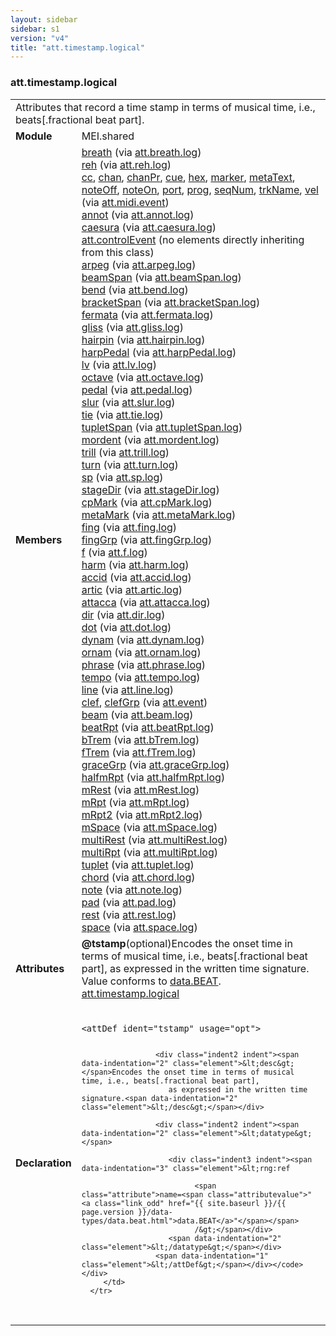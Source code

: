 ```yaml
---
layout: sidebar
sidebar: s1
version: "v4"
title: "att.timestamp.logical"
---
```

<div class="classSpec att">
   <h3 id="att.timestamp.logical">att.timestamp.logical</h3>
   <table class="wovenodd">
      <tr>
         <td colspan="2" class="wovenodd-col2">Attributes that record a time stamp in terms of musical time, i.e., beats[.fractional
            beat
            part].
         </td>
      </tr>
      <tr>
         <td class="wovenodd-col1"><strong>Module</strong></td>
         <td class="wovenodd-col2">MEI.shared</td>
      </tr>
      <tr>
         <td class="wovenodd-col1"><strong>Members</strong></td>
         <td class="wovenodd-col2">
            <div class="parent">
               <div><a class="link_odd_elementSpec" href="{{ site.baseurl }}/{{ page.version }}/elements/breath.html">breath</a><span> (via <a class="link_odd_classSpec" href="{{ site.baseurl }}/{{ page.version }}/attribute-classes/att.breath.log.html">att.breath.log</a>)</span></div>
               <div><a class="link_odd_elementSpec" href="{{ site.baseurl }}/{{ page.version }}/elements/reh.html">reh</a><span> (via <a class="link_odd_classSpec" href="{{ site.baseurl }}/{{ page.version }}/attribute-classes/att.reh.log.html">att.reh.log</a>)</span></div>
               <div><a class="link_odd_elementSpec" href="{{ site.baseurl }}/{{ page.version }}/elements/cc.html">cc</a>, <a class="link_odd_elementSpec" href="{{ site.baseurl }}/{{ page.version }}/elements/chan.html">chan</a>, <a class="link_odd_elementSpec" href="{{ site.baseurl }}/{{ page.version }}/elements/chanpr.html">chanPr</a>, <a class="link_odd_elementSpec" href="{{ site.baseurl }}/{{ page.version }}/elements/cue.html">cue</a>, <a class="link_odd_elementSpec" href="{{ site.baseurl }}/{{ page.version }}/elements/hex.html">hex</a>, <a class="link_odd_elementSpec" href="{{ site.baseurl }}/{{ page.version }}/elements/marker.html">marker</a>, <a class="link_odd_elementSpec" href="{{ site.baseurl }}/{{ page.version }}/elements/metatext.html">metaText</a>, <a class="link_odd_elementSpec" href="{{ site.baseurl }}/{{ page.version }}/elements/noteoff.html">noteOff</a>, <a class="link_odd_elementSpec" href="{{ site.baseurl }}/{{ page.version }}/elements/noteon.html">noteOn</a>, <a class="link_odd_elementSpec" href="{{ site.baseurl }}/{{ page.version }}/elements/port.html">port</a>, <a class="link_odd_elementSpec" href="{{ site.baseurl }}/{{ page.version }}/elements/prog.html">prog</a>, <a class="link_odd_elementSpec" href="{{ site.baseurl }}/{{ page.version }}/elements/seqnum.html">seqNum</a>, <a class="link_odd_elementSpec" href="{{ site.baseurl }}/{{ page.version }}/elements/trkname.html">trkName</a>, <a class="link_odd_elementSpec" href="{{ site.baseurl }}/{{ page.version }}/elements/vel.html">vel</a><span> (via <a class="link_odd_classSpec" href="{{ site.baseurl }}/{{ page.version }}/attribute-classes/att.midi.event.html">att.midi.event</a>)</span></div>
               <div><a class="link_odd_elementSpec" href="{{ site.baseurl }}/{{ page.version }}/elements/annot.html">annot</a><span> (via <a class="link_odd_classSpec" href="{{ site.baseurl }}/{{ page.version }}/attribute-classes/att.annot.log.html">att.annot.log</a>)</span></div>
               <div><a class="link_odd_elementSpec" href="{{ site.baseurl }}/{{ page.version }}/elements/caesura.html">caesura</a><span> (via <a class="link_odd_classSpec" href="{{ site.baseurl }}/{{ page.version }}/attribute-classes/att.caesura.log.html">att.caesura.log</a>)</span></div>
               <div><span><a class="link_odd_classSpec" href="{{ site.baseurl }}/{{ page.version }}/attribute-classes/att.controlevent">att.controlEvent</a> (no elements directly inheriting from this class)</span></div>
               <div><a class="link_odd_elementSpec" href="{{ site.baseurl }}/{{ page.version }}/elements/arpeg.html">arpeg</a><span> (via <a class="link_odd_classSpec" href="{{ site.baseurl }}/{{ page.version }}/attribute-classes/att.arpeg.log.html">att.arpeg.log</a>)</span></div>
               <div><a class="link_odd_elementSpec" href="{{ site.baseurl }}/{{ page.version }}/elements/beamspan.html">beamSpan</a><span> (via <a class="link_odd_classSpec" href="{{ site.baseurl }}/{{ page.version }}/attribute-classes/att.beamspan.log.html">att.beamSpan.log</a>)</span></div>
               <div><a class="link_odd_elementSpec" href="{{ site.baseurl }}/{{ page.version }}/elements/bend.html">bend</a><span> (via <a class="link_odd_classSpec" href="{{ site.baseurl }}/{{ page.version }}/attribute-classes/att.bend.log.html">att.bend.log</a>)</span></div>
               <div><a class="link_odd_elementSpec" href="{{ site.baseurl }}/{{ page.version }}/elements/bracketspan.html">bracketSpan</a><span> (via <a class="link_odd_classSpec" href="{{ site.baseurl }}/{{ page.version }}/attribute-classes/att.bracketspan.log.html">att.bracketSpan.log</a>)</span></div>
               <div><a class="link_odd_elementSpec" href="{{ site.baseurl }}/{{ page.version }}/elements/fermata.html">fermata</a><span> (via <a class="link_odd_classSpec" href="{{ site.baseurl }}/{{ page.version }}/attribute-classes/att.fermata.log.html">att.fermata.log</a>)</span></div>
               <div><a class="link_odd_elementSpec" href="{{ site.baseurl }}/{{ page.version }}/elements/gliss.html">gliss</a><span> (via <a class="link_odd_classSpec" href="{{ site.baseurl }}/{{ page.version }}/attribute-classes/att.gliss.log.html">att.gliss.log</a>)</span></div>
               <div><a class="link_odd_elementSpec" href="{{ site.baseurl }}/{{ page.version }}/elements/hairpin.html">hairpin</a><span> (via <a class="link_odd_classSpec" href="{{ site.baseurl }}/{{ page.version }}/attribute-classes/att.hairpin.log.html">att.hairpin.log</a>)</span></div>
               <div><a class="link_odd_elementSpec" href="{{ site.baseurl }}/{{ page.version }}/elements/harppedal.html">harpPedal</a><span> (via <a class="link_odd_classSpec" href="{{ site.baseurl }}/{{ page.version }}/attribute-classes/att.harppedal.log.html">att.harpPedal.log</a>)</span></div>
               <div><a class="link_odd_elementSpec" href="{{ site.baseurl }}/{{ page.version }}/elements/lv.html">lv</a><span> (via <a class="link_odd_classSpec" href="{{ site.baseurl }}/{{ page.version }}/attribute-classes/att.lv.log.html">att.lv.log</a>)</span></div>
               <div><a class="link_odd_elementSpec" href="{{ site.baseurl }}/{{ page.version }}/elements/octave.html">octave</a><span> (via <a class="link_odd_classSpec" href="{{ site.baseurl }}/{{ page.version }}/attribute-classes/att.octave.log.html">att.octave.log</a>)</span></div>
               <div><a class="link_odd_elementSpec" href="{{ site.baseurl }}/{{ page.version }}/elements/pedal.html">pedal</a><span> (via <a class="link_odd_classSpec" href="{{ site.baseurl }}/{{ page.version }}/attribute-classes/att.pedal.log.html">att.pedal.log</a>)</span></div>
               <div><a class="link_odd_elementSpec" href="{{ site.baseurl }}/{{ page.version }}/elements/slur.html">slur</a><span> (via <a class="link_odd_classSpec" href="{{ site.baseurl }}/{{ page.version }}/attribute-classes/att.slur.log.html">att.slur.log</a>)</span></div>
               <div><a class="link_odd_elementSpec" href="{{ site.baseurl }}/{{ page.version }}/elements/tie.html">tie</a><span> (via <a class="link_odd_classSpec" href="{{ site.baseurl }}/{{ page.version }}/attribute-classes/att.tie.log.html">att.tie.log</a>)</span></div>
               <div><a class="link_odd_elementSpec" href="{{ site.baseurl }}/{{ page.version }}/elements/tupletspan.html">tupletSpan</a><span> (via <a class="link_odd_classSpec" href="{{ site.baseurl }}/{{ page.version }}/attribute-classes/att.tupletspan.log.html">att.tupletSpan.log</a>)</span></div>
               <div><a class="link_odd_elementSpec" href="{{ site.baseurl }}/{{ page.version }}/elements/mordent.html">mordent</a><span> (via <a class="link_odd_classSpec" href="{{ site.baseurl }}/{{ page.version }}/attribute-classes/att.mordent.log.html">att.mordent.log</a>)</span></div>
               <div><a class="link_odd_elementSpec" href="{{ site.baseurl }}/{{ page.version }}/elements/trill.html">trill</a><span> (via <a class="link_odd_classSpec" href="{{ site.baseurl }}/{{ page.version }}/attribute-classes/att.trill.log.html">att.trill.log</a>)</span></div>
               <div><a class="link_odd_elementSpec" href="{{ site.baseurl }}/{{ page.version }}/elements/turn.html">turn</a><span> (via <a class="link_odd_classSpec" href="{{ site.baseurl }}/{{ page.version }}/attribute-classes/att.turn.log.html">att.turn.log</a>)</span></div>
               <div><a class="link_odd_elementSpec" href="{{ site.baseurl }}/{{ page.version }}/elements/sp.html">sp</a><span> (via <a class="link_odd_classSpec" href="{{ site.baseurl }}/{{ page.version }}/attribute-classes/att.sp.log.html">att.sp.log</a>)</span></div>
               <div><a class="link_odd_elementSpec" href="{{ site.baseurl }}/{{ page.version }}/elements/stagedir.html">stageDir</a><span> (via <a class="link_odd_classSpec" href="{{ site.baseurl }}/{{ page.version }}/attribute-classes/att.stagedir.log.html">att.stageDir.log</a>)</span></div>
               <div><a class="link_odd_elementSpec" href="{{ site.baseurl }}/{{ page.version }}/elements/cpmark.html">cpMark</a><span> (via <a class="link_odd_classSpec" href="{{ site.baseurl }}/{{ page.version }}/attribute-classes/att.cpmark.log.html">att.cpMark.log</a>)</span></div>
               <div><a class="link_odd_elementSpec" href="{{ site.baseurl }}/{{ page.version }}/elements/metamark.html">metaMark</a><span> (via <a class="link_odd_classSpec" href="{{ site.baseurl }}/{{ page.version }}/attribute-classes/att.metamark.log.html">att.metaMark.log</a>)</span></div>
               <div><a class="link_odd_elementSpec" href="{{ site.baseurl }}/{{ page.version }}/elements/fing.html">fing</a><span> (via <a class="link_odd_classSpec" href="{{ site.baseurl }}/{{ page.version }}/attribute-classes/att.fing.log.html">att.fing.log</a>)</span></div>
               <div><a class="link_odd_elementSpec" href="{{ site.baseurl }}/{{ page.version }}/elements/finggrp.html">fingGrp</a><span> (via <a class="link_odd_classSpec" href="{{ site.baseurl }}/{{ page.version }}/attribute-classes/att.finggrp.log.html">att.fingGrp.log</a>)</span></div>
               <div><a class="link_odd_elementSpec" href="{{ site.baseurl }}/{{ page.version }}/elements/f.html">f</a><span> (via <a class="link_odd_classSpec" href="{{ site.baseurl }}/{{ page.version }}/attribute-classes/att.f.log.html">att.f.log</a>)</span></div>
               <div><a class="link_odd_elementSpec" href="{{ site.baseurl }}/{{ page.version }}/elements/harm.html">harm</a><span> (via <a class="link_odd_classSpec" href="{{ site.baseurl }}/{{ page.version }}/attribute-classes/att.harm.log.html">att.harm.log</a>)</span></div>
               <div><a class="link_odd_elementSpec" href="{{ site.baseurl }}/{{ page.version }}/elements/accid.html">accid</a><span> (via <a class="link_odd_classSpec" href="{{ site.baseurl }}/{{ page.version }}/attribute-classes/att.accid.log.html">att.accid.log</a>)</span></div>
               <div><a class="link_odd_elementSpec" href="{{ site.baseurl }}/{{ page.version }}/elements/artic.html">artic</a><span> (via <a class="link_odd_classSpec" href="{{ site.baseurl }}/{{ page.version }}/attribute-classes/att.artic.log.html">att.artic.log</a>)</span></div>
               <div><a class="link_odd_elementSpec" href="{{ site.baseurl }}/{{ page.version }}/elements/attacca.html">attacca</a><span> (via <a class="link_odd_classSpec" href="{{ site.baseurl }}/{{ page.version }}/attribute-classes/att.attacca.log.html">att.attacca.log</a>)</span></div>
               <div><a class="link_odd_elementSpec" href="{{ site.baseurl }}/{{ page.version }}/elements/dir.html">dir</a><span> (via <a class="link_odd_classSpec" href="{{ site.baseurl }}/{{ page.version }}/attribute-classes/att.dir.log.html">att.dir.log</a>)</span></div>
               <div><a class="link_odd_elementSpec" href="{{ site.baseurl }}/{{ page.version }}/elements/dot.html">dot</a><span> (via <a class="link_odd_classSpec" href="{{ site.baseurl }}/{{ page.version }}/attribute-classes/att.dot.log.html">att.dot.log</a>)</span></div>
               <div><a class="link_odd_elementSpec" href="{{ site.baseurl }}/{{ page.version }}/elements/dynam.html">dynam</a><span> (via <a class="link_odd_classSpec" href="{{ site.baseurl }}/{{ page.version }}/attribute-classes/att.dynam.log.html">att.dynam.log</a>)</span></div>
               <div><a class="link_odd_elementSpec" href="{{ site.baseurl }}/{{ page.version }}/elements/ornam.html">ornam</a><span> (via <a class="link_odd_classSpec" href="{{ site.baseurl }}/{{ page.version }}/attribute-classes/att.ornam.log.html">att.ornam.log</a>)</span></div>
               <div><a class="link_odd_elementSpec" href="{{ site.baseurl }}/{{ page.version }}/elements/phrase.html">phrase</a><span> (via <a class="link_odd_classSpec" href="{{ site.baseurl }}/{{ page.version }}/attribute-classes/att.phrase.log.html">att.phrase.log</a>)</span></div>
               <div><a class="link_odd_elementSpec" href="{{ site.baseurl }}/{{ page.version }}/elements/tempo.html">tempo</a><span> (via <a class="link_odd_classSpec" href="{{ site.baseurl }}/{{ page.version }}/attribute-classes/att.tempo.log.html">att.tempo.log</a>)</span></div>
               <div><a class="link_odd_elementSpec" href="{{ site.baseurl }}/{{ page.version }}/elements/line.html">line</a><span> (via <a class="link_odd_classSpec" href="{{ site.baseurl }}/{{ page.version }}/attribute-classes/att.line.log.html">att.line.log</a>)</span></div>
               <div><a class="link_odd_elementSpec" href="{{ site.baseurl }}/{{ page.version }}/elements/clef.html">clef</a>, <a class="link_odd_elementSpec" href="{{ site.baseurl }}/{{ page.version }}/elements/clefgrp.html">clefGrp</a><span> (via <a class="link_odd_classSpec" href="{{ site.baseurl }}/{{ page.version }}/attribute-classes/att.event.html">att.event</a>)</span></div>
               <div><a class="link_odd_elementSpec" href="{{ site.baseurl }}/{{ page.version }}/elements/beam.html">beam</a><span> (via <a class="link_odd_classSpec" href="{{ site.baseurl }}/{{ page.version }}/attribute-classes/att.beam.log.html">att.beam.log</a>)</span></div>
               <div><a class="link_odd_elementSpec" href="{{ site.baseurl }}/{{ page.version }}/elements/beatrpt.html">beatRpt</a><span> (via <a class="link_odd_classSpec" href="{{ site.baseurl }}/{{ page.version }}/attribute-classes/att.beatrpt.log.html">att.beatRpt.log</a>)</span></div>
               <div><a class="link_odd_elementSpec" href="{{ site.baseurl }}/{{ page.version }}/elements/btrem.html">bTrem</a><span> (via <a class="link_odd_classSpec" href="{{ site.baseurl }}/{{ page.version }}/attribute-classes/att.btrem.log.html">att.bTrem.log</a>)</span></div>
               <div><a class="link_odd_elementSpec" href="{{ site.baseurl }}/{{ page.version }}/elements/ftrem.html">fTrem</a><span> (via <a class="link_odd_classSpec" href="{{ site.baseurl }}/{{ page.version }}/attribute-classes/att.ftrem.log.html">att.fTrem.log</a>)</span></div>
               <div><a class="link_odd_elementSpec" href="{{ site.baseurl }}/{{ page.version }}/elements/gracegrp.html">graceGrp</a><span> (via <a class="link_odd_classSpec" href="{{ site.baseurl }}/{{ page.version }}/attribute-classes/att.gracegrp.log.html">att.graceGrp.log</a>)</span></div>
               <div><a class="link_odd_elementSpec" href="{{ site.baseurl }}/{{ page.version }}/elements/halfmrpt.html">halfmRpt</a><span> (via <a class="link_odd_classSpec" href="{{ site.baseurl }}/{{ page.version }}/attribute-classes/att.halfmrpt.log.html">att.halfmRpt.log</a>)</span></div>
               <div><a class="link_odd_elementSpec" href="{{ site.baseurl }}/{{ page.version }}/elements/mrest.html">mRest</a><span> (via <a class="link_odd_classSpec" href="{{ site.baseurl }}/{{ page.version }}/attribute-classes/att.mrest.log.html">att.mRest.log</a>)</span></div>
               <div><a class="link_odd_elementSpec" href="{{ site.baseurl }}/{{ page.version }}/elements/mrpt.html">mRpt</a><span> (via <a class="link_odd_classSpec" href="{{ site.baseurl }}/{{ page.version }}/attribute-classes/att.mrpt.log.html">att.mRpt.log</a>)</span></div>
               <div><a class="link_odd_elementSpec" href="{{ site.baseurl }}/{{ page.version }}/elements/mrpt2.html">mRpt2</a><span> (via <a class="link_odd_classSpec" href="{{ site.baseurl }}/{{ page.version }}/attribute-classes/att.mrpt2.log.html">att.mRpt2.log</a>)</span></div>
               <div><a class="link_odd_elementSpec" href="{{ site.baseurl }}/{{ page.version }}/elements/mspace.html">mSpace</a><span> (via <a class="link_odd_classSpec" href="{{ site.baseurl }}/{{ page.version }}/attribute-classes/att.mspace.log.html">att.mSpace.log</a>)</span></div>
               <div><a class="link_odd_elementSpec" href="{{ site.baseurl }}/{{ page.version }}/elements/multirest.html">multiRest</a><span> (via <a class="link_odd_classSpec" href="{{ site.baseurl }}/{{ page.version }}/attribute-classes/att.multirest.log.html">att.multiRest.log</a>)</span></div>
               <div><a class="link_odd_elementSpec" href="{{ site.baseurl }}/{{ page.version }}/elements/multirpt.html">multiRpt</a><span> (via <a class="link_odd_classSpec" href="{{ site.baseurl }}/{{ page.version }}/attribute-classes/att.multirpt.log.html">att.multiRpt.log</a>)</span></div>
               <div><a class="link_odd_elementSpec" href="{{ site.baseurl }}/{{ page.version }}/elements/tuplet.html">tuplet</a><span> (via <a class="link_odd_classSpec" href="{{ site.baseurl }}/{{ page.version }}/attribute-classes/att.tuplet.log.html">att.tuplet.log</a>)</span></div>
               <div><a class="link_odd_elementSpec" href="{{ site.baseurl }}/{{ page.version }}/elements/chord.html">chord</a><span> (via <a class="link_odd_classSpec" href="{{ site.baseurl }}/{{ page.version }}/attribute-classes/att.chord.log.html">att.chord.log</a>)</span></div>
               <div><a class="link_odd_elementSpec" href="{{ site.baseurl }}/{{ page.version }}/elements/note.html">note</a><span> (via <a class="link_odd_classSpec" href="{{ site.baseurl }}/{{ page.version }}/attribute-classes/att.note.log.html">att.note.log</a>)</span></div>
               <div><a class="link_odd_elementSpec" href="{{ site.baseurl }}/{{ page.version }}/elements/pad.html">pad</a><span> (via <a class="link_odd_classSpec" href="{{ site.baseurl }}/{{ page.version }}/attribute-classes/att.pad.log.html">att.pad.log</a>)</span></div>
               <div><a class="link_odd_elementSpec" href="{{ site.baseurl }}/{{ page.version }}/elements/rest.html">rest</a><span> (via <a class="link_odd_classSpec" href="{{ site.baseurl }}/{{ page.version }}/attribute-classes/att.rest.log.html">att.rest.log</a>)</span></div>
               <div><a class="link_odd_elementSpec" href="{{ site.baseurl }}/{{ page.version }}/elements/space.html">space</a><span> (via <a class="link_odd_classSpec" href="{{ site.baseurl }}/{{ page.version }}/attribute-classes/att.space.log.html">att.space.log</a>)</span></div>
            </div>
         </td>
      </tr>
      <tr>
         <td class="wovenodd-col1"><strong>Attributes</strong></td>
         <td class="wovenodd-col2">
            <div class="attributeDef"><span class="attribute"><strong>@tstamp</strong></span><span class="attributeUsage">(optional)</span><span class="attributeDesc">Encodes the onset time in terms of musical time, i.e., beats[.fractional beat part],
                  as expressed in the written time signature.</span>
               Value conforms to <a class="link_odd_classSpec" href="{{ site.baseurl }}/{{ page.version }}/data-types/data.beat.html">data.BEAT</a>.
               <span class="attributeClasses"><a class="link_odd" href="{{ site.baseurl }}/{{ page.version }}/attribute-classes/att.timestamp.logical.html">att.timestamp.logical</a></span></div>
         </td>
      </tr>
      <tr>
         <td class="wovenodd-col1"><strong>Declaration</strong></td>
         <td class="wovenodd-col2">
            <div class="code" xml:space="preserve" data-lang="ODD"><code>
                  <div class="indent1 indent"><span data-indentation="1" class="element">&lt;attDef <span class="attribute">ident=</span><span class="attributevalue">"tstamp"</span> <span class="attribute">usage=</span><span class="attributevalue">"opt"</span>&gt;</span>
                     
                     <div class="indent2 indent"><span data-indentation="2" class="element">&lt;desc&gt;</span>Encodes the onset time in terms of musical time, i.e., beats[.fractional beat part],
                        as expressed in the written time signature.<span data-indentation="2" class="element">&lt;/desc&gt;</span></div>
                     
                     <div class="indent2 indent"><span data-indentation="2" class="element">&lt;datatype&gt;</span>
                        
                        <div class="indent3 indent"><span data-indentation="3" class="element">&lt;rng:ref
                              
                              <span class="attribute">name=<span class="attributevalue">"<a class="link_odd" href="{{ site.baseurl }}/{{ page.version }}/data-types/data.beat.html">data.BEAT</a>"</span></span>
                              /&gt;</span></div>
                        <span data-indentation="2" class="element">&lt;/datatype&gt;</span></div>
                     <span data-indentation="1" class="element">&lt;/attDef&gt;</span></div></code></div>
         </td>
      </tr>
   </table>
</div>